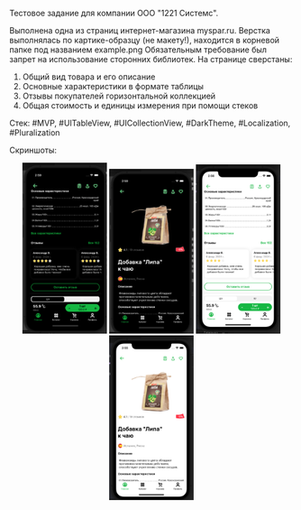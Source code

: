 Тестовое задание для компании ООО "1221 Системс".

Выполнена одна из страниц интернет-магазина myspar.ru. Верстка выполнялась по картике-образцу (не макету!), находится в корневой папке под названием example.png
Обязательным требование был запрет на использование сторонних библиотек.
На странице сверстаны:
1. Общий вид товара и его описание
2. Основные характеристики в формате таблицы
3. Отзывы покупателей горизонтальной коллекцией
4. Общая стоимость и единицы измерения при помощи стеков

Стек: #MVP, #UITableView, #UICollectionView, #DarkTheme, #Localization, #Pluralization

Скриншоты: 

<div align="center">
    <img src="/Screenshots/screenshot (1).png?raw=true" width="150px"</img>
    <img src="/Screenshots/screenshot (2).png?raw=true" width="150px"</img>
    <img src="/Screenshots/screenshot (3).png?raw=true" width="150px"</img>
    <img src="/Screenshots/screenshot (4).png?raw=true" width="150px"</img>
</div>
